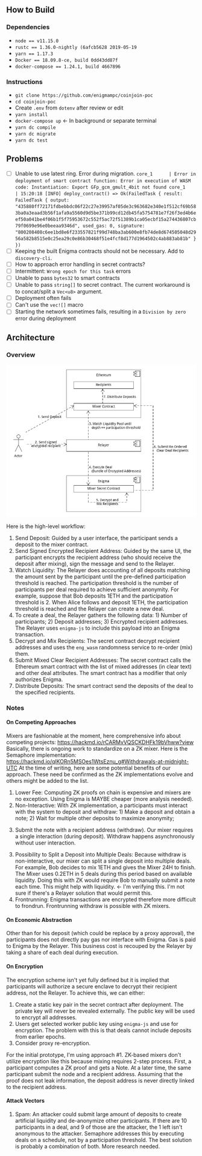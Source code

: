 ## How to Build
### Dependencies
- `node == v11.15.0`
- `rustc == 1.36.0-nightly (6afcb5628 2019-05-19`
- `yarn == 1.17.3`
- `Docker == 18.09.8-ce, build 0dd43dd87f`
- `docker-compose == 1.24.1, build 4667896`

### Instructions
- `git clone https://github.com/enigmampc/coinjoin-poc`
- `cd coinjoin-poc`
- Create `.env` from `dotenv` after review or edit
- `yarn install`
- `docker-compose up` <- In background or separate terminal
- `yarn dc compile`
- `yarn dc migrate`
- `yarn dc test`

## Problems
- [ ] Unable to use latest ring. Error during migration.
      ```
      core_1      | Error in deployment of smart contract function: Error in execution of WASM code: Instantiation: Export GFp_gcm_gmult_4bit not found
      core_1      | 15:20:18 [INFO] deploy_contract() => Ok(FailedTask { result: FailedTask { output: "435880ff72171fdbebbdc06f22c27e39957af05de3c963682e340e1f512cf69b583ba0a3eaad3b56f1afa9a5560d9d5be371b99cd12db45fa5754781e7f26f3ed4b6eef50a041be4f06b1f5f75953672c552f5ac72f51389b1ca05ecbf15a274436807cb79f0699e96e0beeaa9346d", used_gas: 0, signature: "800208408c6ee1bd8e6f233557821f99d748ba3ab600e8fb74de8d674505048d2956a582b8515e0c25ea29c0e86b30468f51e4fcf8d177d1964502c4ab883ab81b" } })
      ```
- [ ] Keeping the built Enigma contracts should not be necessary. Add to `discovery-cli`.
- [ ] How to approach error handling in secret contracts?
- [ ] Intermittent: `Wrong epoch for this task` errors      
- [ ] Unable to pass `bytes32` to smart contracts
- [ ] Unable to pass `string[]` to secret contract. The current workaround is to concat/split a `Vec<u8>` argument.
- [ ] Deployment often fails 
- [ ] Can't use the `vec![]` macro
- [ ] Starting the network sometimes fails, resulting in a `Division by zero` error during deployment

## Architecture
### Overview

![Mixer Architecture Overview](./docs/discovery-mixer.png?raw=true)

Here is the high-level workflow:
1. Send Deposit: Guided by a user interface, the participant sends a deposit
   to the mixer contract. 
2. Send Signed Encrypted Recipient Address: Guided by the same UI, the participant
   encrypts the recipient address (who should receive the deposit after
   mixing), sign the message and send to the Relayer.
3. Watch Liquidity: The Relayer does accounting of all deposits matching the amount sent
   by the participant until the pre-defined participation threshold is reached.
   The participation threshold is the number of participants per deal
   required to achieve sufficient anonymity. For example, suppose that Bob
   deposits 1ETH and the participation threshold is 2. When Alice follows
   and deposit 1ETH, the participation threshold is reached and the Relayer
   can create a new deal. 
4. To create a deal, the Relayer gathers the following data: 1) Number of
   participants; 2) Deposit addresses; 3) Encrypted recipient addresses. 
   The Relayer uses `enigma-js` to include this payload into an Enigma
   transaction.
5. Decrypt and Mix Recipients: The secret contract decrypt recipient
   addresses and uses the `eng_wasm` randomness service to re-order (mix)
   them. 
6. Submit Mixed Clear Recipient Addresses: The secret contract calls
   the Ethereum smart contract with the list of mixed addresses (in clear text)
   and other deal attributes. The smart contract has a modifier that 
   only authorizes Enigma.
7. Distribute Deposits: The smart contract send the deposits of the deal
   to the specified recipients. 
   
### Notes
#### On Competing Approaches
Mixers are fashionable at the moment, here comprehensive info about
competing projects: <https://hackmd.io/rCARMvVQSCKDHFk19bVhww?view> 
Basically, there is ongoing work to standardize on a ZK mixer. 
Here is the Semaphore implementation: <https://hackmd.io/qlKORn5MSOes1WtsEznu_g#Withdrawals-at-midnight-UTC>
At the time of writing, here are some potential benefits of our approach.
These need be confirmed as the ZK implementations evolve and others
might be added to the list.

1. Lower Fee: Computing ZK proofs on chain is expensive and mixers
are no exception. Using Enigma is MAYBE cheaper (more analysis needed). 
2. Non-Interactive: With ZK implementation, a participants must interact
with the system to deposit and withdraw: 1) Make a deposit and obtain 
a note; 2) Wait for multiple other deposits to maximize anonymity; 
3) Submit the note with a recipient address (withdraw). Our mixer
requires a single interaction (during deposit). Withdraw happens
asynchronously without user interaction.  
3. Possibility to Split a Deposit into Multiple Deals: Because
withdraw is non-interactive, our mixer can split a single deposit
into multiple deals. For example, Bob decides to mix 1ETH and gives
the Mixer 24H to finish. The Mixer uses 0.2ETH in 5 deals during
this period based on available liquidity. Doing this with ZK would require
Bob to manually submit a note each time. This might help with
liquidity. <- I'm verifying this. I'm
not sure if there's a Relayer solution that would permit this.
4. Frontrunning: Enigma transactions are encrypted therefore more
difficult to frondrun. Frontrunning withdraw is possible with ZK mixers. 

#### On Economic Abstraction
Other than for his deposit (which could be replace by a proxy
approval), the participants does not directly pay gas nor interface with 
Enigma. Gas is paid to Enigma by the Relayer. This business cost
is recouped by the Relayer by taking a share of each deal during
execution.

#### On Encryption
The encryption scheme isn't yet fully defined but it is implied
that participants will authorize a secure enclave to decrypt their
recipient address, not the Relayer. To achieve this, we can either:

1. Create a static key pair in the secret contract after deployment.
The private key will never be revealed externally. The public key will
be used to encrypt all addresses. 
2. Users get selected worker public
key using `enigma-js` and use for encryption. The problem with this
is that deals cannot include deposits from earlier epochs. 
3. Consider proxy re-encryption. 

For the initial prototype, I'm using approach #1. ZK-based mixers
don't utilize encryption like this because mixing requires 2-step process.
First, a participant computes a ZK proof and gets a Note. At a later time,
the same participant submit the node and a recipient address. Assuming
that the proof does not leak information, the deposit
address is never directly linked to the recipient address.

#### Attack Vectors
1. Spam: An attacker could submit large amount of deposits to create
artificial liquidity and de-anonymize other participants. If there
are 10 participants in a deal, and 9 of those are the attacker, the 1 left
isn't anonymous to the attacker. Semaphore addresses this by executing deals
on a schedule, not by a participation threshold. The best solution is
probably a combination of both. More research needed. 